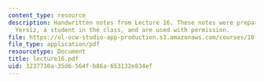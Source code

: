 ```yaml
---
content_type: resource
description: Handwritten notes from Lecture 16. These notes were prepared by Melike
  Yersiz, a student in the class, and are used with permission.
file: https://ol-ocw-studio-app-production.s3.amazonaws.com/courses/18-075-advanced-calculus-for-engineers-fall-2004/3237730a35d6564fb86a653132e834ef_lecture16.pdf
file_type: application/pdf
resourcetype: Document
title: lecture16.pdf
uid: 3237730a-35d6-564f-b86a-653132e834ef
---
```

